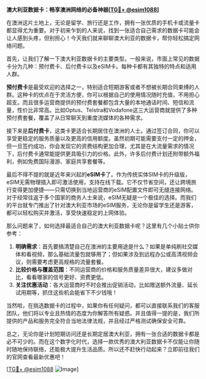 **澳大利亚数据卡：畅享澳洲网络的必备神器[[TG💪+ @esim1088](https://t.me/s/esim1088)]**

在澳洲这片土地上，无论是留学、旅行还是工作，拥有一张优质的手机卡或流量卡都显得尤为重要。对于初来乍到的人来说，找到一张适合自己需求的数据卡可能会让人感到头疼，但别担心！今天我们就来聊聊澳大利亚的数据卡，帮你轻松搞定网络问题。

首先，让我们了解一下澳大利亚数据卡的主要类型。一般来说，市面上常见的数据卡分为几种：预付费卡、后付费卡以及eSIM卡。每种卡都有其独特的特点和适用人群。

**预付费卡**是最受欢迎的选择之一，特别适合短期游客或者不想被长期合同束缚的人群。这种卡的优点在于灵活方便，你可以根据自己的使用情况随时充值，不用担心超支。而且很多运营商提供的预付费套餐都包含大量的本地通话时间、短信和流量，性价比非常高。比如Optus、Telstra和Vodafone这三大运营商就提供了多种预付费套餐，覆盖了从日常聊天到重度流媒体的各种需求。

接下来是**后付费卡**，这类卡更适合长期居住在澳洲的人士。通过签订合同，你可以享受更稳定的服务质量以及更高的信用额度。虽然初期可能需要支付一定的押金，但一旦签约成功，你会发现它的资费结构更加合理，尤其是在大流量需求的情况下，后付费卡通常能提供更具吸引力的价格。此外，许多后付费计划还附带额外福利，例如免费国际漫游、家庭共享套餐等。

最后不得不提的就是近年来兴起的**eSIM卡**了。作为传统实体SIM卡的升级版，eSIM无需物理插入即可激活使用，支持在线下载。它不仅节省空间，还让跨境旅行变得更加便捷——只需切换到当地运营商的eSIM配置文件即可无缝连接网络。对于经常往返于多个国家的商务人士来说，eSIM无疑是一个极佳的选择。而我们的平台就专门推出了针对澳大利亚市场的eSIM服务，无论你是留学生还是游客，都可以轻松购买并激活，享受快速稳定的上网体验。

那么问题来了，如何选择最适合自己的澳大利亚数据卡呢？这里有几个小贴士供你参考：

1. **明确需求**：首先要搞清楚自己在澳洲的主要用途是什么？如果是单纯刷社交媒体和看视频，那么基础流量包就够用了；但如果涉及到远程办公或高清视频会议，则需要考虑更高规格的流量套餐。
2. **比较价格与覆盖范围**：不同运营商的价格和服务质量差异很大，建议多做对比，看看哪家的信号更好、资费更低。
3. **关注优惠活动**：各大运营商时不时会推出促销活动，比如赠送额外流量、延长试用期等，抓住这些机会能省下不少钱哦！

当然啦，在挑选数据卡的过程中，如果你有任何疑问，都可以直接联系我们的客服团队，他们将以专业且热情的态度为你解答所有疑惑。并且值得一提的是，我们所提供的产品和服务完全符合当地法律法规，并且经过严格测试确保安全可靠。

总之，无论你是计划短期访问还是长期定居澳大利亚，拥有一张合适的数据卡都是必不可少的。而在这个数字化时代，选择一款优秀的澳大利亚数据卡不仅能让你随时随地保持联络，还能极大提升生活品质。所以还不赶快行动起来？立即前往我们的官网查看最新优惠吧！

[[TG💪+ @esim1088](https://t.me/s/esim1088) ![Image](https://i.postimg.cc/4NQfJmqS/Snipaste-2025-05-13-00-14-12.png)]